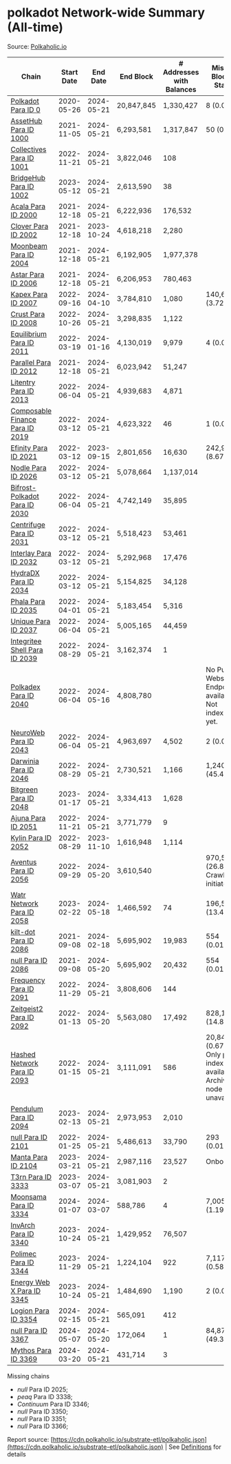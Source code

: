 # polkadot Network-wide Summary (All-time)

Source: [Polkaholic.io](https://polkaholic.io)


| Chain            | Start Date | End Date | End Block | # Addresses with Balances | Missing Blocks / Status |
| ---------------- | ---------- | ---------| --------- | ------------------------- | ----------------------- |
| [Polkadot Para ID 0](/polkadot/0-polkadot) | 2020-05-26 | 2024-05-21 | 20,847,845 |  1,330,427 | 8 (0.00%)  |
| [AssetHub Para ID 1000](/polkadot/1000-assethub) | 2021-11-05 | 2024-05-21 | 6,293,581 |  1,317,847 | 50 (0.00%)  |
| [Collectives Para ID 1001](/polkadot/1001-collectives) | 2022-11-21 | 2024-05-21 | 3,822,046 |  108 |    |
| [BridgeHub Para ID 1002](/polkadot/1002-bridgehub) | 2023-05-12 | 2024-05-21 | 2,613,590 |  38 |    |
| [Acala Para ID 2000](/polkadot/2000-acala) | 2021-12-18 | 2024-05-21 | 6,222,936 |  176,532 |    |
| [Clover Para ID 2002](/polkadot/2002-clover) | 2021-12-18 | 2023-10-24 | 4,618,218 |  2,280 |    |
| [Moonbeam Para ID 2004](/polkadot/2004-moonbeam) | 2021-12-18 | 2024-05-21 | 6,192,905 |  1,977,378 |    |
| [Astar Para ID 2006](/polkadot/2006-astar) | 2021-12-18 | 2024-05-21 | 6,206,953 |  780,463 |    |
| [Kapex Para ID 2007](/polkadot/2007-kapex) | 2022-09-16 | 2024-04-10 | 3,784,810 |  1,080 | 140,668 (3.72%)  |
| [Crust Para ID 2008](/polkadot/2008-crust) | 2022-10-26 | 2024-05-21 | 3,298,835 |  1,122 |    |
| [Equilibrium Para ID 2011](/polkadot/2011-equilibrium) | 2022-03-19 | 2024-01-16 | 4,130,019 |  9,979 | 4 (0.00%)  |
| [Parallel Para ID 2012](/polkadot/2012-parallel) | 2021-12-18 | 2024-05-21 | 6,023,942 |  51,247 |    |
| [Litentry Para ID 2013](/polkadot/2013-litentry) | 2022-06-04 | 2024-05-21 | 4,939,683 |  4,871 |    |
| [Composable Finance Para ID 2019](/polkadot/2019-composable) | 2022-03-12 | 2024-05-21 | 4,623,322 |  46 | 1 (0.00%)  |
| [Efinity Para ID 2021](/polkadot/2021-efinity) | 2022-03-12 | 2023-09-15 | 2,801,656 |  16,630 | 242,949 (8.67%)  |
| [Nodle Para ID 2026](/polkadot/2026-nodle) | 2022-03-12 | 2024-05-21 | 5,078,664 |  1,137,014 |    |
| [Bifrost-Polkadot Para ID 2030](/polkadot/2030-bifrost) | 2022-06-04 | 2024-05-21 | 4,742,149 |  35,895 |    |
| [Centrifuge Para ID 2031](/polkadot/2031-centrifuge) | 2022-03-12 | 2024-05-21 | 5,518,423 |  53,461 |    |
| [Interlay Para ID 2032](/polkadot/2032-interlay) | 2022-03-12 | 2024-05-21 | 5,292,968 |  17,476 |    |
| [HydraDX Para ID 2034](/polkadot/2034-hydradx) | 2022-03-12 | 2024-05-21 | 5,154,825 |  34,128 |    |
| [Phala Para ID 2035](/polkadot/2035-phala) | 2022-04-01 | 2024-05-21 | 5,183,454 |  5,316 |    |
| [Unique Para ID 2037](/polkadot/2037-unique) | 2022-06-04 | 2024-05-21 | 5,005,165 |  44,459 |    |
| [Integritee Shell Para ID 2039](/polkadot/2039-integritee) | 2022-08-29 | 2024-05-21 | 3,162,374 |  1 |    |
| [Polkadex Para ID 2040](/polkadot/2040-polkadex) | 2022-06-04 | 2024-05-16 | 4,808,780 |   |   No Public Websocket Endpoint available: Not indexing yet. |
| [NeuroWeb Para ID 2043](/polkadot/2043-neuroweb) | 2022-06-04 | 2024-05-21 | 4,963,697 |  4,502 | 2 (0.00%)  |
| [Darwinia Para ID 2046](/polkadot/2046-darwinia) | 2022-08-29 | 2024-05-21 | 2,730,521 |  1,166 | 1,240,326 (45.42%)  |
| [Bitgreen Para ID 2048](/polkadot/2048-bitgreen) | 2023-01-17 | 2024-05-21 | 3,334,413 |  1,628 |    |
| [Ajuna Para ID 2051](/polkadot/2051-ajuna) | 2022-11-21 | 2024-05-21 | 3,771,779 |  9 |    |
| [Kylin Para ID 2052](/polkadot/2052-kylin) | 2022-08-29 | 2023-11-10 | 1,616,948 |  1,114 |    |
| [Aventus Para ID 2056](/polkadot/2056-aventus) | 2022-09-29 | 2024-05-20 | 3,610,540 |   | 970,522 (26.88%) Crawling initiated |
| [Watr Network Para ID 2058](/polkadot/2058-watr) | 2023-02-22 | 2024-05-18 | 1,466,592 |  74 | 196,567 (13.40%)  |
| [kilt-dot Para ID 2086](/polkadot/2086-kilt) | 2021-09-08 | 2024-02-18 | 5,695,902 |  19,983 | 554 (0.01%)  |
| [null Para ID 2086](/polkadot/2086-kilt) | 2021-09-08 | 2024-05-20 | 5,695,902 |  20,432 | 554 (0.01%)  |
| [Frequency Para ID 2091](/polkadot/2091-frequency) | 2022-11-29 | 2024-05-21 | 3,808,606 |  144 |    |
| [Zeitgeist2 Para ID 2092](/polkadot/2092-zeitgeist) | 2022-01-13 | 2024-05-20 | 5,563,080 |  17,492 | 828,192 (14.89%)  |
| [Hashed Network Para ID 2093](/polkadot/2093-hashed) | 2022-01-15 | 2024-05-21 | 3,111,091 |  586 | 20,845 (0.67%) Only partial index available: Archive node unavailable |
| [Pendulum Para ID 2094](/polkadot/2094-pendulum) | 2023-02-13 | 2024-05-21 | 2,973,953 |  2,010 |    |
| [null Para ID 2101](/polkadot/2101-subsocial) | 2022-01-25 | 2024-05-21 | 5,486,613 |  33,790 | 293 (0.01%)  |
| [Manta Para ID 2104](/polkadot/2104-manta) | 2023-03-21 | 2024-05-21 | 2,987,116 |  23,527 |   Onboarding |
| [T3rn Para ID 3333](/polkadot/3333-t3rn) | 2023-03-07 | 2024-05-21 | 3,081,903 |  2 |    |
| [Moonsama Para ID 3334](/polkadot/3334-moonsama) | 2024-01-07 | 2024-03-07 | 588,786 |  4 | 7,005 (1.19%)  |
| [InvArch Para ID 3340](/polkadot/3340-invarch) | 2023-10-24 | 2024-05-21 | 1,429,952 |  76,507 |    |
| [Polimec Para ID 3344](/polkadot/3344-polimec) | 2023-11-29 | 2024-05-21 | 1,224,104 |  922 | 7,117 (0.58%)  |
| [Energy Web X Para ID 3345](/polkadot/3345-energywebx) | 2023-10-24 | 2024-05-21 | 1,484,690 |  1,190 | 2 (0.00%)  |
| [Logion Para ID 3354](/polkadot/3354-logion) | 2024-02-15 | 2024-05-21 | 565,091 |  412 |    |
| [null Para ID 3367](/polkadot/3367-hyperbridge) | 2024-05-07 | 2024-05-20 | 172,064 |  1 | 84,878 (49.33%)  |
| [Mythos Para ID 3369](/polkadot/3369-mythos) | 2024-03-20 | 2024-05-21 | 431,714 |  3 |    |

Missing chains


* *null* Para ID 2025; 
* *peaq* Para ID 3338; 
* *Continuum* Para ID 3346; 
* *null* Para ID 3350; 
* *null* Para ID 3351; 
* *null* Para ID 3366; 

Report source: [https://cdn.polkaholic.io/substrate-etl/polkaholic.json](https://cdn.polkaholic.io/substrate-etl/polkaholic.json) | See [Definitions](/DEFINITIONS.md) for details
